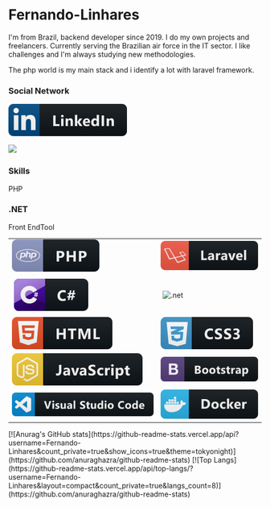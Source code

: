 # Fernando-Linhares

I'm from Brazil, backend developer since 2019. I do my own projects and freelancers. Currently
serving the Brazilian air force in the IT sector. I like challenges and I'm always studying new
methodologies.

The php world is my main stack and i identify a lot with laravel framework.


  ### Social Network
  <p align="left">
        <a href="https://br.linkedin.com/in/fernando-linhares-7037651b6"><img src="https://github.com/MikeCodesDotNET/ColoredBadges/blob/master/svg/social/linkedin.svg" alt="Linkedin" style="vertical-align:top margin:6px 4px"></a>
  </p>
  
  ![](https://komarev.com/ghpvc/?username=Fernando-Linhares)


### Skills
   <table>
      <tbody>
          <tr>PHP</tr>
          <tr>
              <td><img src="https://github.com/MikeCodesDotNET/ColoredBadges/blob/master/svg/dev/languages/php.svg" alt="php"></td>
              <td><img src="https://github.com/MikeCodesDotNET/ColoredBadges/blob/master/svg/dev/frameworks/laravel.svg" alt="Laravel"></td>
          </tr>
          <tr>
              <h3>.NET</h3>
          </tr>
          <tr>
              <td><img src="https://github.com/MikeCodesDotNET/ColoredBadges/blob/master/svg/dev/languages/csharp.svg" alt="csharp" style="vertical-align:top; margin:6px 4px;"></td>
              <td><img src="https://img.shields.io/badge/.NET%20Foundation-blueviolet.svg" alt=".net" height="20px"style="vertical-align:top; margin:6px 4px"></td>
          </tr>
          <tr>Front End</tr>
          <tr>
              <td><img src="https://github.com/MikeCodesDotNET/ColoredBadges/blob/master/svg/dev/languages/html.svg" alt="HTML5" ></td>
              <td><img src="https://github.com/MikeCodesDotNET/ColoredBadges/blob/master/svg/dev/languages/css3.svg" alt="CSS"></td>
           </tr>
           <tr>   
              <td><img src="https://github.com/MikeCodesDotNET/ColoredBadges/blob/master/svg/dev/languages/js.svg" alt="Javascript"></td>
              <td><img src="https://github.com/MikeCodesDotNET/ColoredBadges/blob/master/svg/dev/frameworks/bootstrap.svg" alt="Bootstrap"></td>
          </tr>
          <tr>Tool</tr>
          <tr>
              <td><img src="https://github.com/MikeCodesDotNET/ColoredBadges/blob/master/svg/dev/tools/visualstudio_code.svg" alt="Visual Studio Code" ></td>
              <td><img src="https://github.com/MikeCodesDotNET/ColoredBadges/blob/master/svg/dev/tools/docker.svg" alt="docker"></td>
          </tr>
      </tbody>
  </table>
[![Anurag's GitHub stats](https://github-readme-stats.vercel.app/api?username=Fernando-Linhares&count_private=true&show_icons=true&theme=tokyonight)](https://github.com/anuraghazra/github-readme-stats)
[![Top Langs](https://github-readme-stats.vercel.app/api/top-langs/?username=Fernando-Linhares&layout=compact&count_private=true&langs_count=8)](https://github.com/anuraghazra/github-readme-stats)
